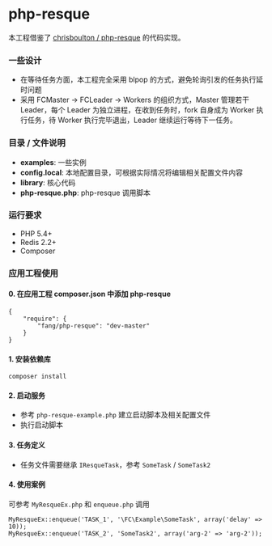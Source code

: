 # php-resque
本工程借鉴了 [chrisboulton / php-resque](https://github.com/chrisboulton/php-resque) 的代码实现。

### 一些设计
* 在等待任务方面，本工程完全采用 blpop 的方式，避免轮询引发的任务执行延时问题
* 采用 FCMaster -> FCLeader -> Workers 的组织方式，Master 管理若干 Leader，每个 Leader 为独立进程，在收到任务时，fork 自身成为 Worker 执行任务，待 Worker 执行完毕退出，Leader 继续运行等待下一任务。

### 目录 / 文件说明
* **examples**: 一些实例
* **config.local**: 本地配置目录，可根据实际情况将编辑相关配置文件内容
* **library**: 核心代码
* **php-resque.php**: php-resque 调用脚本

### 运行要求
* PHP 5.4+
* Redis 2.2+
* Composer

### 应用工程使用
#### 0. 在应用工程 composer.json 中添加 php-resque
```
{
    "require": {
        "fang/php-resque": "dev-master"
    }
}
```

#### 1. 安装依赖库
```
composer install
```

#### 2. 启动服务
* 参考 `php-resque-example.php` 建立启动脚本及相关配置文件
* 执行启动脚本

#### 3. 任务定义
* 任务文件需要继承 `IResqueTask`，参考 `SomeTask` / `SomeTask2`

#### 4. 使用案例
可参考 `MyResqueEx.php` 和 `enqueue.php` 调用

```
MyResqueEx::enqueue('TASK_1', '\FC\Example\SomeTask', array('delay' => 10));
MyResqueEx::enqueue('TASK_2', 'SomeTask2', array('arg-2' => 'arg-2'));
```